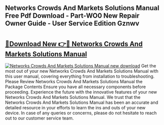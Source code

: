 ## Networks Crowds And Markets Solutions Manual Free Pdf Download - Part-WO0 New Repair Owner Guide - User Service Edition Gznwv

# <h2><a href="http://bc81910.oget.top/?id=Networks+Crowds+And+Markets+Solutions+Manual">🔗Download New 👉🔴 Networks Crowds And Markets Solutions Manual</a></h2>

[![Networks Crowds And Markets Solutions Manual new download](https://i.imgur.com/5g1atiW.png)](http://bc81910.oget.top/?id=Networks+Crowds+And+Markets+Solutions+Manual)
Get the most out of your new Networks Crowds And Markets Solutions Manual with this user manual, covering everything from installation to troubleshooting. Please Review Networks Crowds And Markets Solutions Manual the Package Contents Ensure you have all necessary components before proceeding. Experience the future with the innovative features of your new Networks Crowds And Markets Solutions Manual. We trust that the Networks Crowds And Markets Solutions Manual has been an accurate and detailed resource in your efforts to learn the ins and outs of your new device. In case of any queries or concerns, please do not hesitate to reach out to our customer service team.
